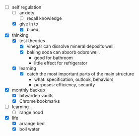 - [ ] self regulation
    - [ ] anxiety
        - [ ] recall knowledge
    - [x] give in to
        - [x] blued
- [x] thinking
    - [x] test theories
        - [x] vinegar can dissolve mineral deposits well.
        - [x] baking soda can absorb odors well.
            - good for bathroom
            - little effect for refrigerator
    - [x] learning
        - [x] catch the most important parts of the main structure
            - what: specification, outlook, behaviors
            - purposes: efficiency, security
- [x] monthly backup
    - [x] bitwarden vaults
    - [x] Chrome bookmarks
- [ ] learning
    - [ ] range hood
- [x] life
    - [x] arrange bed
    - [x] boil water